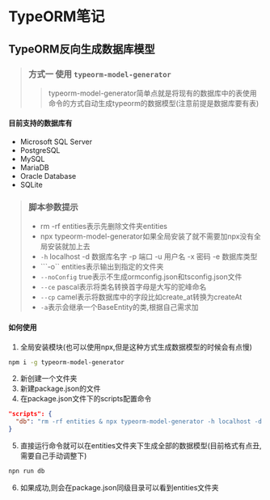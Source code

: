 # TypeORM笔记
## TypeORM反向生成数据库模型

> ### 方式一 使用 ``` typeorm-model-generator ```
>>typeorm-model-generator简单点就是将现有的数据库中的表使用命令的方式自动生成typeorm的数据模型(注意前提是数据库要有表)

#### 目前支持的数据库有

-  Microsoft SQL Server
-  PostgreSQL
-  MySQL
-  MariaDB
-  Oracle Database
-  SQLite

> ### 脚本参数提示
> - rm -rf entities表示先删除文件夹entities
> - npx typeorm-model-generator如果全局安装了就不需要加npx没有全局安装就加上去
> - ```-h``` localhost -d 数据库名字 -p 端口 -u 用户名 -x 密码 -e 数据库类型
> - ```-o`` entities表示输出到指定的文件夹
> - ```--noConfig``` true表示不生成ormconfig.json和tsconfig.json文件
> - ```--ce``` pascal表示将类名转换首字母是大写的驼峰命名
> - ```--cp``` camel表示将数据库中的字段比如create_at转换为createAt
> - ```-a```表示会继承一个BaseEntity的类,根据自己需求加

#### 如何使用

1. 全局安装模块(也可以使用npx,但是这种方式生成数据模型的时候会有点慢)

``` sh
npm i -g typeorm-model-generator
```
2. 新创建一个文件夹
3. 新建package.json的文件
4. 在package.json文件下的scripts配置命令
``` json
"scripts": {
  "db": "rm -rf entities & npx typeorm-model-generator -h localhost -d testdabase -p 3306 -u root -x root -e mysql -o entities --noConfig true --ce pascal --cp camel"
}
```
5. 直接运行命令就可以在entities文件夹下生成全部的数据模型(目前格式有点丑,需要自己手动调整下)
``` sh 
npn run db 
```
6. 如果成功,则会在package.json同级目录可以看到entities文件夹

